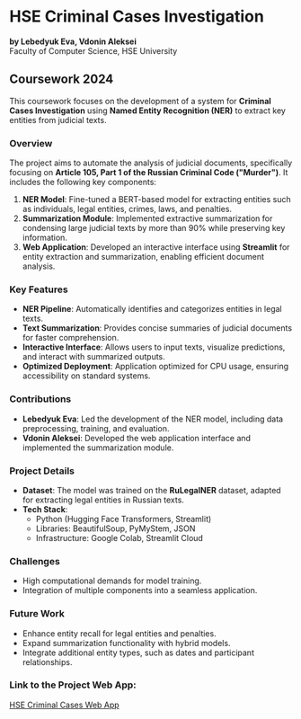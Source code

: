 # HSE Criminal Cases Investigation

**by Lebedyuk Eva, Vdonin Aleksei**  
Faculty of Computer Science, HSE University  

## Coursework 2024  
This coursework focuses on the development of a system for **Criminal Cases Investigation** using **Named Entity Recognition (NER)** to extract key entities from judicial texts.

### Overview  
The project aims to automate the analysis of judicial documents, specifically focusing on **Article 105, Part 1 of the Russian Criminal Code ("Murder")**. It includes the following key components:
1. **NER Model**: Fine-tuned a BERT-based model for extracting entities such as individuals, legal entities, crimes, laws, and penalties.
2. **Summarization Module**: Implemented extractive summarization for condensing large judicial texts by more than 90% while preserving key information.
3. **Web Application**: Developed an interactive interface using **Streamlit** for entity extraction and summarization, enabling efficient document analysis.

### Key Features  
- **NER Pipeline**: Automatically identifies and categorizes entities in legal texts.
- **Text Summarization**: Provides concise summaries of judicial documents for faster comprehension.
- **Interactive Interface**: Allows users to input texts, visualize predictions, and interact with summarized outputs.
- **Optimized Deployment**: Application optimized for CPU usage, ensuring accessibility on standard systems.

### Contributions  
- **Lebedyuk Eva**: Led the development of the NER model, including data preprocessing, training, and evaluation.
- **Vdonin Aleksei**: Developed the web application interface and implemented the summarization module.

### Project Details  
- **Dataset**: The model was trained on the **RuLegalNER** dataset, adapted for extracting legal entities in Russian texts.
- **Tech Stack**:
  - Python (Hugging Face Transformers, Streamlit)
  - Libraries: BeautifulSoup, PyMyStem, JSON
  - Infrastructure: Google Colab, Streamlit Cloud

### Challenges  
- High computational demands for model training.
- Integration of multiple components into a seamless application.

### Future Work  
- Enhance entity recall for legal entities and penalties.
- Expand summarization functionality with hybrid models.
- Integrate additional entity types, such as dates and participant relationships.

### Link to the Project Web App:  
[HSE Criminal Cases Web App](https://hse-criminal-cases.streamlit.app)
